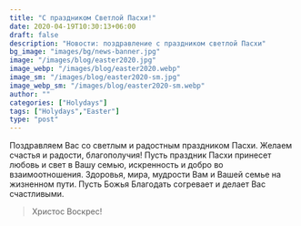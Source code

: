 ```yaml
---
title: "С праздником Светлой Пасхи!"
date: 2020-04-19T10:30:13+06:00
draft: false
description: "Новости: поздравление с праздником светлой Пасхи"
bg_image: "images/bg/news-banner.jpg"
image: "/images/blog/easter2020.jpg"
image_webp: "/images/blog/easter2020.webp"
image_sm: "/images/blog/easter2020-sm.jpg"
image_webp_sm: "/images/blog/easter2020-sm.webp"
author: ""
categories: ["Holydays"]
tags: ["Holydays","Easter"]
type: "post"
---
```


Поздравляем Вас со светлым и радостным праздником Пасхи. Желаем счастья и радости, благополучия! Пусть праздник Пасхи принесет любовь и свет в Вашу семью, искренность и добро во взаимоотношения. Здоровья, мира, мудрости Вам и Вашей семье на жизненном пути. Пусть Божья Благодать согревает и делает Вас счастливыми.


> Христос Воскрес!

